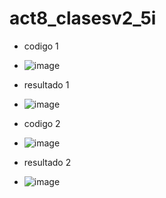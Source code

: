# act8_clasesv2_5i
- codigo 1

- ![image](https://github.com/user-attachments/assets/4f8c11f4-3f80-438a-92ea-0bf4f812a7c7)

- resultado 1

- ![image](https://github.com/user-attachments/assets/2b084403-49fa-4ed1-a607-9f5c36aec942)

- codigo 2

- ![image](https://github.com/user-attachments/assets/08689a10-bfcd-430d-8ef9-f8b4a9726fc1)

- resultado 2

- ![image](https://github.com/user-attachments/assets/4671c3d5-987c-4649-8448-06cbe0c30012)

